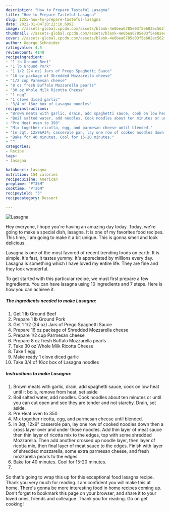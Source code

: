 ```yaml
---
description: "How to Prepare Tasteful Lasagna"
title: "How to Prepare Tasteful Lasagna"
slug: 1255-how-to-prepare-tasteful-lasagna
date: 2022-01-04T20:22:10.699Z
image: //assets-global.cpcdn.com/assets/blank-4e0bea6785e03f5e602ec562f230caae08da540cada707380b4fe1bbebba43da.png
thumbnail: //assets-global.cpcdn.com/assets/blank-4e0bea6785e03f5e602ec562f230caae08da540cada707380b4fe1bbebba43da.png
cover: //assets-global.cpcdn.com/assets/blank-4e0bea6785e03f5e602ec562f230caae08da540cada707380b4fe1bbebba43da.png
author: George Schneider
ratingvalue: 4.5
reviewcount: 4148
recipeingredient:
- "1 lb Ground Beef"
- "1 lb Ground Pork"
- "1 1/2 (24 oz) Jars of Prego Spaghetti Sauce"
- "16 oz package of Shredded Mozzarella cheese"
- "1/2 cup Parmesan cheese"
- "8 oz fresh Buffalo Mozzarella pearls"
- "30 oz Whole Milk Ricotta Cheese"
- "1 egg"
- "1 clove diced garlic"
- "3/4 of 16oz box of Lasagna noodles"
recipeinstructions:
- "Brown meats with garlic, drain, add spaghetti sauce, cook on low heat until it boils, remove from heat, set aside"
- "Boil salted water, add noodles. Cook noodles about ten minutes or until you can cut open and see they are tender and not starchy. Drain, set aside."
- "Pre Heat oven to 350"
- "Mix together ricotta, egg, and parmesan cheese until blended."
- "In 3qt, 12x9&#34; casserole pan, lay one row of cooked noodles down then a cross layer over and under those noodles. Add thin layer of meat sauce then thin layer of ricotta mix to the edges, top with some shredded Mozzarella. Then add another crossed up noodle layer, then layer of ricotta mix, then final layer of meat sauce to the edges. Finish with layer of shredded mozzarella, some extra parmesan cheese, and fresh mozzarella pearls to the edges."
- "Bake for 40 minutes. Cool for 15-20 minutes."
- ""
categories:
- Recipe
tags:
- lasagna

katakunci: lasagna 
nutrition: 154 calories
recipecuisine: American
preptime: "PT35M"
cooktime: "PT36M"
recipeyield: "3"
recipecategory: Dessert

---
```



![Lasagna](//assets-global.cpcdn.com/assets/blank-4e0bea6785e03f5e602ec562f230caae08da540cada707380b4fe1bbebba43da.png)

Hey everyone, I hope you're having an amazing day today. Today, we're going to make a special dish, lasagna. It is one of my favorites food recipes. This time, I am going to make it a bit unique. This is gonna smell and look delicious.



Lasagna is one of the most favored of recent trending foods on earth. It is simple, it's fast, it tastes yummy. It's appreciated by millions every day. Lasagna is something which I have loved my entire life. They are fine and they look wonderful.


To get started with this particular recipe, we must first prepare a few ingredients. You can have lasagna using 10 ingredients and 7 steps. Here is how you can achieve it.

<!--inarticleads1-->

##### The ingredients needed to make Lasagna:

1. Get 1 lb Ground Beef
1. Prepare 1 lb Ground Pork
1. Get 1 1/2 (24 oz) Jars of Prego Spaghetti Sauce
1. Prepare 16 oz package of Shredded Mozzarella cheese
1. Prepare 1/2 cup Parmesan cheese
1. Prepare 8 oz fresh Buffalo Mozzarella pearls
1. Take 30 oz Whole Milk Ricotta Cheese
1. Take 1 egg
1. Make ready 1 clove diced garlic
1. Take 3/4 of 16oz box of Lasagna noodles




<!--inarticleads2-->

##### Instructions to make Lasagna:

1. Brown meats with garlic, drain, add spaghetti sauce, cook on low heat until it boils, remove from heat, set aside
1. Boil salted water, add noodles. Cook noodles about ten minutes or until you can cut open and see they are tender and not starchy. Drain, set aside.
1. Pre Heat oven to 350
1. Mix together ricotta, egg, and parmesan cheese until blended.
1. In 3qt, 12x9&#34; casserole pan, lay one row of cooked noodles down then a cross layer over and under those noodles. Add thin layer of meat sauce then thin layer of ricotta mix to the edges, top with some shredded Mozzarella. Then add another crossed up noodle layer, then layer of ricotta mix, then final layer of meat sauce to the edges. Finish with layer of shredded mozzarella, some extra parmesan cheese, and fresh mozzarella pearls to the edges.
1. Bake for 40 minutes. Cool for 15-20 minutes.
1. 




So that's going to wrap this up for this exceptional food lasagna recipe. Thank you very much for reading. I am confident you will make this at home. There's gonna be more interesting food in home recipes coming up. Don't forget to bookmark this page on your browser, and share it to your loved ones, friends and colleague. Thank you for reading. Go on get cooking!
